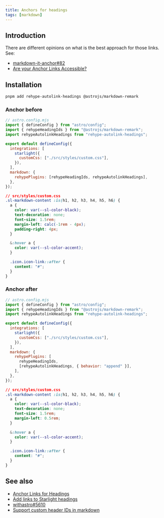 ```yaml
---
title: Anchors for headings
tags: [markdown]
---
```


## Introduction

There are different opinions on what is the best approach for those links. See:

- [markdown-it-anchor#82](https://github.com/valeriangalliat/markdown-it-anchor/issues/82#issuecomment-788268457)
- [Are your Anchor Links Accessible?](https://amberwilson.co.uk/blog/are-your-anchor-links-accessible/)

## Installation

```bash title="Install dependencies…"
pnpm add rehype-autolink-headings @astrojs/markdown-remark
```

### Anchor before

```js
// astro.config.mjs
import { defineConfig } from "astro/config";
import { rehypeHeadingIds } from "@astrojs/markdown-remark";
import rehypeAutolinkHeadings from "rehype-autolink-headings";

export default defineConfig({
  integrations: [
    starlight({
      customCss: ["./src/styles/custom.css"],
    }),
  ],
  markdown: {
    rehypePlugins: [rehypeHeadingIds, rehypeAutolinkHeadings],
  },
});
```

```css
// src/styles/custom.css
.sl-markdown-content :is(h1, h2, h3, h4, h5, h6) {
  a {
    color: var(--sl-color-black);
    text-decoration: none;
    font-size: 1.5rem;
    margin-left: calc(-1rem - 4px);
    padding-right: 4px;
  }

  &:hover a {
    color: var(--sl-color-accent);
  }

  .icon.icon-link::after {
    content: "#";
  }
}
```

### Anchor after

```js
// astro.config.mjs
import { defineConfig } from "astro/config";
import { rehypeHeadingIds } from "@astrojs/markdown-remark";
import rehypeAutolinkHeadings from "rehype-autolink-headings";

export default defineConfig({
  integrations: [
    starlight({
      customCss: ["./src/styles/custom.css"],
    }),
  ],
  markdown: {
    rehypePlugins: [
      rehypeHeadingIds,
      [rehypeAutolinkHeadings, { behavior: "append" }],
    ],
  },
});
```

```css
// src/styles/custom.css
.sl-markdown-content :is(h1, h2, h3, h4, h5, h6) {
  a {
    color: var(--sl-color-black);
    text-decoration: none;
    font-size: 1.5rem;
    margin-left: 0.5rem;
  }

  &:hover a {
    color: var(--sl-color-accent);
  }

  .icon.icon-link::after {
    content: "#";
  }
}
```

## See also

- [Anchor Links for Headings](https://github.com/withastro/starlight/discussions/1239)
- [Add links to Starlight headings](https://hideoo.dev/notes/starlight-heading-links)
- [withastro#5610](https://github.com/withastro/docs/pull/5610/files)
- [Support custom header IDs in markdown](https://github.com/withastro/roadmap/discussions/329)
